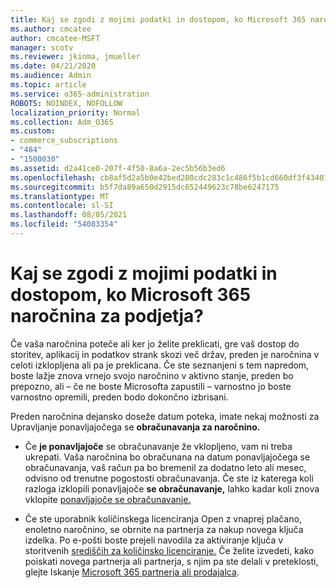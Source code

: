 ```yaml
---
title: Kaj se zgodi z mojimi podatki in dostopom, ko Microsoft 365 naročnina za podjetja?
ms.author: cmcatee
author: cmcatee-MSFT
manager: scotv
ms.reviewer: jkinma, jmueller
ms.date: 04/21/2020
ms.audience: Admin
ms.topic: article
ms.service: o365-administration
ROBOTS: NOINDEX, NOFOLLOW
localization_priority: Normal
ms.collection: Adm_O365
ms.custom:
- commerce_subscriptions
- "484"
- "1500030"
ms.assetid: d2a41ce0-207f-4f50-8a6a-2ec5b56b3ed6
ms.openlocfilehash: cb8af5d2a5b0e42bed280cdc283c1c486f5b1cd660df3f4340159950395034e9
ms.sourcegitcommit: b5f7da89a650d2915dc652449623c78be6247175
ms.translationtype: MT
ms.contentlocale: sl-SI
ms.lasthandoff: 08/05/2021
ms.locfileid: "54083354"
---
```

# <a name="what-happens-to-my-data-and-access-when-my-microsoft-365-for-business-subscription-ends"></a>Kaj se zgodi z mojimi podatki in dostopom, ko Microsoft 365 naročnina za podjetja?

Če vaša naročnina poteče ali ker jo želite preklicati, gre vaš dostop do storitev, aplikacij in podatkov strank skozi  več držav, preden je naročnina v celoti izklopljena ali pa je preklicana. Če ste seznanjeni s tem napredom, boste lažje znova vrnejo svojo naročnino v aktivno stanje, preden bo prepozno, ali – če ne boste Microsofta zapustili – varnostno jo boste varnostno opremili, preden bodo dokončno izbrisani.
  
Preden naročnina dejansko doseže datum poteka, imate nekaj možnosti za Upravljanje ponavljajočega se **obračunavanja za naročnino.**
  
- Če **je ponavljajoče** se obračunavanje že vklopljeno, vam ni treba ukrepati. Vaša naročnina bo obračunana na datum ponavljajočega se obračunavanja, vaš račun pa bo bremenil za dodatno leto ali mesec, odvisno od trenutne pogostosti obračunavanja.  Če ste iz katerega koli razloga izklopili ponavljajoče **se obračunavanje,** lahko kadar koli znova vklopite [ponavljajoče se obračunavanje.](https://docs.microsoft.com/microsoft-365/commerce/subscriptions/renew-your-subscription#turn-recurring-billing-off-or-on)

- Če ste uporabnik količinskega licenciranja Open z vnaprej plačano, enoletno naročnino, se obrnite na partnerja za nakup novega ključa izdelka. Po e-pošti boste prejeli navodila za aktiviranje ključa v storitvenih [središčih za količinsko licenciranje.](https://go.microsoft.com/fwlink/p/?LinkID=282016) Če želite izvedeti, kako poiskati novega partnerja ali partnerja, s njim pa ste delali v preteklosti, glejte Iskanje [Microsoft 365 partnerja ali prodajalca](https://docs.microsoft.com/microsoft-365/admin/manage/find-your-partner-or-reseller).